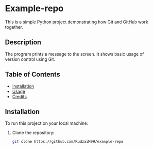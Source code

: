 # Example-repo

This is a simple Python project demonstrating how Git and GitHub work together.

## Description

The program prints a message to the screen. It shows basic usage of version control using Git.



## Table of Contents

- [Installation](#installation)
- [Usage](#usage)
- [Credits](#credits)

## Installation

To run this project on your local machine:

1. Clone the repository:
   ```bash
   git clone https://github.com/KudzaiM99/example-repo
